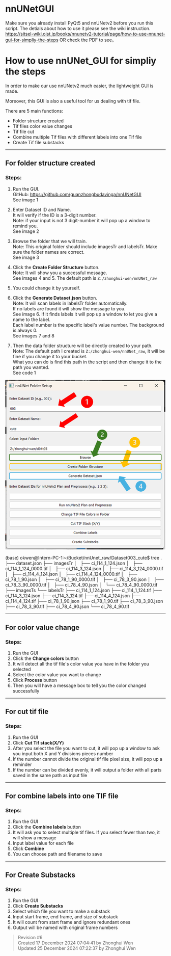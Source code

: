 # nnUNetGUI

Make sure you already install PyQt5 and nnUNetv2 before you run this script.
The detials about how to use it please see the wiki instruction.
https://sitsel-wiki.oist.jp/books/nnunetv2-tutorial/page/how-to-use-nnunet-gui-for-simpliy-the-steps
OR check the PDF to see。

# How to use nnUNet_GUI for simpliy the steps

In order to make our use nnUNetv2 much easier, the lightweight GUI is made. 

Moreover, this GUI is also a useful tool for us dealing with tif file.

There are 5 main functions:  
- Folder structure created  
- Tif files color value changes  
- Tif file cut  
- Combine multiple Tif files with different labels into one Tif file  
- Create Tif file substacks

---

## For folder structure created

### Steps:

1. Run the GUI.  
   GitHub: https://github.com/guanzhongbudayinga/nnUNetGUI  
   See image 1

2. Enter Dataset ID and Name.  
   It will verify if the ID is a 3-digit number.  
   Note: if your input is not 3 digit-number it will pop up a window to remind you.  
   See image 2

3. Browse the folder that we will train.  
   Note: This original folder should include imagesTr and labelsTr. Make sure the folder names are correct.  
   See image 3

4. Click the **Create Folder Structure** button.  
   Note: It will show you a successful message.  
   See images 4 and 5. The default path is `Z:/zhonghui-wen/nnUNet_raw`

5. You could change it by yourself.

6. Click the **Generate Dataset.json** button.  
   Note: It will scan labels in labelsTr folder automatically.  
   If no labels are found it will show the message to you.  
   See image 6. If it finds labels it will pop up a window to let you give a name to the label.  
   Each label number is the specific label's value number. The background is always 0.  
   See images 7 and 8

7. Then the data folder structure will be directly created to your path.  
   Note: The default path I created is `Z:/zhonghui-wen/nnUNet_raw`, it will be fine if you change it to your bucket.  
   What you can do is find this path in the script and then change it to the path you wanted.  
   See code 1

![Screenshot](image1.png)

(base) okwen@Intern-PC-1:~/Bucket/nnUnet_raw/Dataset003_cute$ tree
.
├── dataset.json
├── imagesTr
│   ├── ci_114_1_124.json
│   ├── ci_114_1_124_0000.tif
│   ├── ci_114_3_124.json
│   ├── ci_114_3_124_0000.tif
│   ├── ci_114_4_124.json
│   ├── ci_114_4_124_0000.tif
│   ├── ci_78_1_90.json
│   ├── ci_78_1_90_0000.tif
│   ├── ci_78_3_90.json
│   ├── ci_78_3_90_0000.tif
│   ├── ci_78_4_90.json
│   └── ci_78_4_90_0000.tif
├── imagesTs
└── labelsTr
├── ci_114_1_124.json
├── ci_114_1_124.tif
├── ci_114_3_124.json
├── ci_114_3_124.tif
├── ci_114_4_124.json
├── ci_114_4_124.tif
├── ci_78_1_90.json
├── ci_78_1_90.tif
├── ci_78_3_90.json
├── ci_78_3_90.tif
├── ci_78_4_90.json
└── ci_78_4_90.tif


---

## For color value change

### Steps:

1. Run the GUI  
2. Click the **Change colors** button  
3. It will detect all the tif file's color value you have in the folder you selected  
4. Select the color value you want to change  
5. Click **Process** button  
6. Then you will have a message box to tell you the color changed successfully

---

## For cut tif file

### Steps:

1. Run the GUI  
2. Click **Cut Tif stack(X/Y)**  
3. After you select the file you want to cut, it will pop up a window to ask you input both X and Y divisions pieces number  
4. If the number cannot divide the original tif file pixel size, it will pop up a reminder  
5. If the number can be divided evenly, it will output a folder with all parts saved in the same path as input file

---

## For combine labels into one TIF file

### Steps:

1. Run the GUI  
2. Click the **Combine labels** button  
3. It will ask you to select multiple tif files. If you select fewer than two, it will show a message  
4. Input label value for each file  
5. Click **Combine**  
6. You can choose path and filename to save

---

## For Create Substacks

### Steps:

1. Run the GUI  
2. Click **Create Substacks**  
3. Select which file you want to make a substack  
4. Input start frame, end frame, and size of substack  
5. It will count from start frame and ignore redundant ones  
6. Output will be named with original frame numbers

> Revision #6  
> Created 17 December 2024 07:04:41 by Zhonghui Wen  
> Updated 25 December 2024 07:22:37 by Zhonghui Wen

